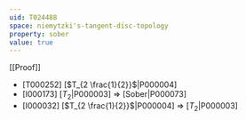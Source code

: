 ```yaml
---
uid: T024488
space: niemytzki's-tangent-disc-topology
property: sober
value: true
---
```

[[Proof]]

* [T000252] [$T_{2 \frac{1}{2}}$|P000004]
* [I000173] [$T_2$|P000003] => [Sober|P000073]
* [I000032] [$T_{2 \frac{1}{2}}$|P000004] => [$T_2$|P000003]

